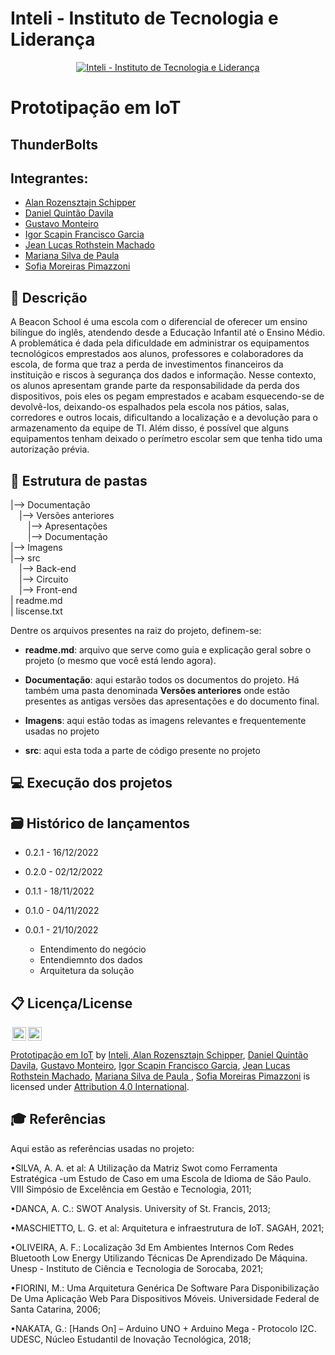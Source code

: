 # Inteli - Instituto de Tecnologia e Liderança 

<p align="center">
<a href= "https://www.inteli.edu.br/"><img src="https://www.inteli.edu.br/wp-content/uploads/2021/08/20172028/marca_1-2.png" alt="Inteli - Instituto de Tecnologia e Liderança" border="0"></a>
</p>

# Prototipação em IoT

## ThunderBolts

## Integrantes: 
- <a href="https://github.com/MrSchipRozen">Alan Rozensztajn Schipper</a>
- <a href="https://github.com/danielquintaos">Daniel Quintão Davila</a> 
- <a href="https://github.com/GustMont">Gustavo Monteiro</a>
- <a href="https://github.com/IgorSFG">Igor Scapin Francisco Garcia</a>
- <a href="https://github.com/jeanroths">Jean Lucas Rothstein Machado</a>
- <a href="https://github.com/mariana2903">Mariana Silva de Paula </a> 
- <a href="https://github.com/sofipimazzoni">Sofia Moreiras Pimazzoni</a> 

## 📝 Descrição
A Beacon School é uma escola com o diferencial de oferecer um ensino bilíngue do inglês, atendendo desde a Educação Infantil até o Ensino Médio. A problemática é dada pela dificuldade em administrar os equipamentos tecnológicos emprestados aos alunos, professores e colaboradores da escola, de forma que traz a perda de investimentos financeiros da instituição e riscos à segurança dos dados e informação. Nesse contexto, os alunos apresentam grande parte da responsabilidade da perda dos dispositivos, pois eles os pegam emprestados e acabam esquecendo-se de devolvê-los, deixando-os espalhados pela escola nos pátios, salas, corredores e outros locais, dificultando a localização e a devolução para o armazenamento da equipe de TI. Além disso, é possível que alguns equipamentos tenham deixado o perímetro escolar sem que tenha tido uma autorização prévia.



## 📁 Estrutura de pastas


|--> Documentação<br>
  &emsp;|--> Versões anteriores<br>
    &emsp;&emsp;|--> Apresentações<br>
    &emsp;&emsp;|--> Documentação<br>
|--> Imagens<br>
|--> src<br>
  &emsp;|--> Back-end<br>
  &emsp;|--> Circuito<br>
  &emsp;|--> Front-end<br>
| readme.md<br>
| liscense.txt<br>



Dentre os arquivos presentes na raiz do projeto, definem-se:

- <b>readme.md</b>: arquivo que serve como guia e explicação geral sobre o projeto (o mesmo que você está lendo agora).

- <b>Documentação</b>: aqui estarão todos os documentos do projeto. Há também uma pasta denominada <b>Versões anteriores</b> onde estão presentes as antigas versões das apresentações e do documento final.

- <b>Imagens</b>: aqui estão todas as imagens relevantes e frequentemente usadas no projeto

- <b>src</b>: aqui esta toda a parte de código presente no projeto


## 💻 Execução dos projetos



## 🗃 Histórico de lançamentos

* 0.2.1 - 16/12/2022 
 
    
* 0.2.0 - 02/12/2022 


* 0.1.1 - 18/11/2022 


* 0.1.0 - 04/11/2022
   

* 0.0.1 - 21/10/2022
    * Entendimento do negócio
    * Entendiemnto dos dados
    * Arquitetura da solução



## 📋 Licença/License

<img style="height:22px!important;margin-left:3px;vertical-align:text-bottom;" src="https://mirrors.creativecommons.org/presskit/icons/cc.svg?ref=chooser-v1"><img style="height:22px!important;margin-left:3px;vertical-align:text-bottom;" src="https://mirrors.creativecommons.org/presskit/icons/by.svg?ref=chooser-v1"><p xmlns:cc="http://creativecommons.org/ns#" xmlns:dct="http://purl.org/dc/terms/"><a property="dct:title" rel="cc:attributionURL" href="https://github.com/Spidus/Teste_Final_1">Prototipação em IoT</a> by <a rel="cc:attributionURL dct:creator" property="cc:attributionName" href="https://www.yggbrasil.com.br/vr">Inteli, <a href="https://github.com/MrSchipRozen">Alan Rozensztajn Schipper</a>, <a href="https://github.com/danielquintaos">Daniel Quintão Davila</a>, <a href="https://github.com/GustMont">Gustavo Monteiro</a>, <a href="https://github.com/IgorSFG">Igor Scapin Francisco Garcia</a>, <a href="https://github.com/jeanroths">Jean Lucas Rothstein Machado</a>, <a href="https://github.com/mariana2903">Mariana Silva de Paula </a>, <a href="https://github.com/sofipimazzoni">Sofia Moreiras Pimazzoni</a> </a> is licensed under <a href="http://creativecommons.org/licenses/by/4.0/?ref=chooser-v1" target="_blank" rel="license noopener noreferrer" style="display:inline-block;">Attribution 4.0 International</a>.</p>

## 🎓 Referências

Aqui estão as referências usadas no projeto:

•SILVA, A. A. et al: A Utilização da Matriz Swot como Ferramenta Estratégica -um Estudo de Caso em uma Escola de Idioma de São Paulo. VIII Simpósio de Excelência em Gestão e Tecnologia, 2011;

•DANCA, A. C.: SWOT Analysis. University of St. Francis, 2013;

•MASCHIETTO, L. G. et al: Arquitetura e infraestrutura de IoT. SAGAH, 2021;

•OLIVEIRA, A. F.: Localização 3d Em Ambientes Internos Com Redes Bluetooth Low Energy Utilizando Técnicas De Aprendizado De Máquina. Unesp - Instituto de Ciência e Tecnologia de Sorocaba, 2021;

•FIORINI, M.: Uma Arquitetura Genérica De Software Para Disponibilização De Uma Aplicação Web Para Dispositivos Móveis. Universidade Federal de Santa Catarina, 2006;

•NAKATA, G.: [Hands On] – Arduino UNO + Arduino Mega - Protocolo I2C. UDESC, Núcleo Estudantil de Inovação Tecnológica, 2018;
